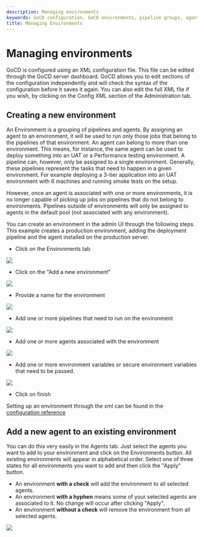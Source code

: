 ```yaml
---
description: Managing environments
keywords: GoCD configuration, GoCD environments, pipeline groups, agents, UAT environments, performance testing environment, production environment, deployment pipeline
title: Managing Environments
---
```


# Managing environments

GoCD is configured using an XML configuration file. This file can be edited through the GoCD server dashboard. GoCD allows you to edit sections of the configuration independently and will check the syntax of the configuration before it saves it again. You can also edit the full XML file if you wish, by clicking on the Config XML section of the Administration tab.

## Creating a new environment

An Environment is a grouping of pipelines and agents. By assigning an agent to an environment, it will be used to run only those jobs that belong to the pipelines of that environment. An agent can belong to more than one environment. This means, for instance, the same agent can be used to deploy something into an UAT or a Performance testing environment. A pipeline can, however, only be assigned to a single environment. Generally, these pipelines represent the tasks that need to happen in a given environment. For example deploying a 3-tier application into an UAT environment with 6 machines and running smoke tests on the setup.

However, once an agent is associated with one or more environments, it is no longer capable of picking up jobs on pipelines that do not belong to environments. Pipelines outside of environments will only be assigned to agents in the default pool (not associated with any environment).

You can create an environment in the admin UI through the following steps. This example creates a production environment, adding the deployment pipeline and the agent installed on the production server.

- Click on the Environments tab

![](../images/topnav_environments.png)

- Click on the "Add a new environment"

![](../images/env_click_new.png)

- Provide a name for the environment

![](../images/env_name.png)

- Add one or more pipelines that need to run on the environment

![](../images/env_pipelines.png)

- Add one or more agents associated with the environment

![](../images/env_agents.png)

- Add one or more environment variables or secure environment variables that need to be passed.

![](../images/env_env_variables.png)

- Click on finish

Setting up an environment through the xml can be found in the [configuration reference](configuration_reference.html#environments)

## Add a new agent to an existing environment

You can do this very easily in the Agents tab. Just select the agents you want to add to your environment and click on the Environments button. All existing environments will appear in alphabetical order. Select one of three states for all environments you want to add and then click the "Apply" button.

- An environment **with a check** will add the environment to all selected agents.
- An environment **with a hyphen** means some of your selected agents are associated to it. No change will occur after clicking "Apply".
- An environment **without a check** will remove the environment from all selected agents.

![](../images/associate_agent_environment.png)
